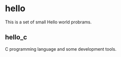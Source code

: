 # hello
This is a set of small Hello world probrams.

## hello_c
C programming language and some development tools.
